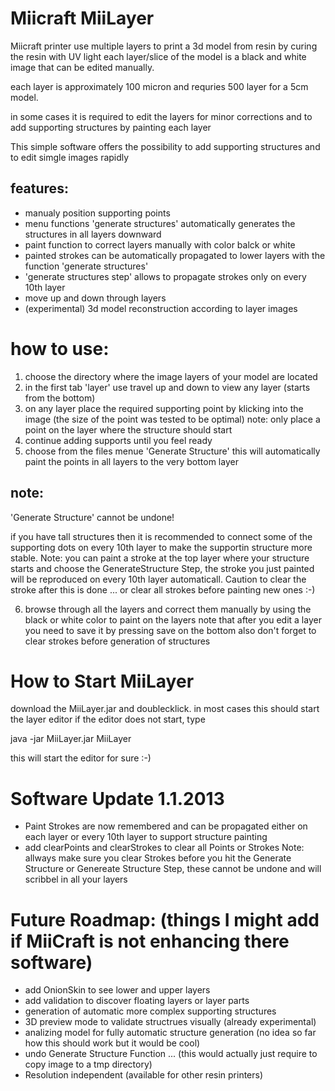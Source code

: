 Miicraft MiiLayer
=================

Miicraft printer use multiple layers to print a 3d model from resin by curing the resin with UV light
each layer/slice of the model is a black and white image that can be edited manually.

each layer is approximately 100 micron and requries 500 layer for a 5cm model.

in some cases it is required to edit the layers for minor corrections and to add supporting structures by painting each layer

This simple software offers the possibility to add supporting structures and to edit simgle images rapidly

features:
---------
- manualy position supporting points
- menu functions 'generate structures' automatically generates the structures in all layers downward
- paint function to correct layers manually with color balck or white
- painted strokes can be automatically propagated to lower layers with the function 'generate structures'
- 'generate structures step' allows to propagate strokes only on every 10th layer
- move up and down through layers
- (experimental) 3d model reconstruction according to layer images

how to use:
===========

1) choose the directory where the image layers of your model are located
2) in the first tab 'layer' use travel up and down to view any layer (starts from the bottom)
3) on any layer place the required supporting point by klicking into the image (the size of the point was tested to be optimal)
note: only place a point on the layer where the structure should start
4) continue adding supports until you feel ready
5) choose from the files menue 'Generate Structure' this will automatically paint the points in all layers to the very bottom layer

note:
-----
'Generate Structure' cannot be undone!

if you have tall structures then it is recommended to connect some of the supporting dots on every 10th layer to make the supportin
structure more stable.
Note: you can paint a stroke at the top layer where your structure starts and choose the GenerateStructure Step, the stroke you just 
painted will be reproduced on every 10th layer automaticall. Caution to clear the stroke after this is done ... or clear all strokes
before painting new ones :-)

6) browse through all the layers and correct them manually by using the black or white color to paint on the layers
note that after you edit a layer you need to save it by pressing save on the bottom
also don't forget to clear strokes before generation of structures

How to Start MiiLayer
=====================

download the MiiLayer.jar and doublecklick. in most cases this should start the layer editor
if the editor does not start, type

java -jar MiiLayer.jar MiiLayer 

this will start the editor for sure :-)

Software Update 1.1.2013
=========================
- Paint Strokes are now remembered and can be propagated either on each layer or every 10th layer to support structure painting
- add clearPoints and clearStrokes to clear all Points or Strokes
Note: allways make sure you clear Strokes before you hit the Generate Structure or Genereate Structure Step, these cannot be undone
and will scribbel in all your layers

Future Roadmap: (things I might add if MiiCraft is not enhancing there software)
================================================================================
- add OnionSkin to see lower and upper layers
- add validation to discover floating layers or layer parts
- generation of automatic more complex supporting structures
- 3D preview mode to validate structrues visually (already experimental)
- analizing model for fully automatic structure generation (no idea so far how this should work but it would be cool)
- undo Generate Structure Function ... (this would actually just require to copy image to a tmp directory)
- Resolution independent (available for other resin printers)

